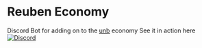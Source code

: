 # Reuben Economy
 Discord Bot for adding on to the [unb](unbelievaboat.com/) economy
See it in action here
<a href="https://discord.gg/sBFWp6ZfMb">
    <img src="https://img.shields.io/discord/718450019899801702?color=%235865f2&label=Discord&logo=Discord&style=for-the-badge" alt="Discord">
  </a>



